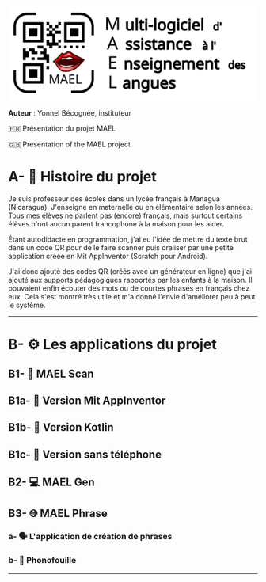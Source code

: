 

![](./readme_assets/Logo-MAEL-alpha-H.svg)

**Auteur** : Yonnel Bécognée, instituteur

:fr: Présentation du projet MAEL

:gb: Presentation of the MAEL project

# A- :book: Histoire du projet

Je suis professeur des écoles dans un lycée français à Managua (Nicaragua). J'enseigne en maternelle ou en élémentaire selon les années. Tous mes élèves ne parlent pas (encore) français, mais surtout certains élèves n'ont aucun parent francophone à la maison pour les aider.

Étant autodidacte en programmation, j'ai eu l'idée de mettre du texte brut dans un code QR pour de le faire scanner puis oraliser par une petite application créée en Mit AppInventor (Scratch pour Android).

J'ai donc ajouté des codes QR (créés avec un générateur en ligne) que j'ai ajouté aux supports pédagogiques rapportés par les enfants à la maison. Il pouvaient enfin écouter des mots ou de courtes phrases en français chez eux. Cela s'est montré très utile et m'a donné l'envie d'améliorer peu à peut le système.

---

# B- :gear: Les applications du projet

## B1- :iphone: MAEL Scan
## B1a- :child: Version Mit AppInventor
## B1b- :green_apple: Version Kotlin
## B1c- :no_mobile_phones: Version sans téléphone

## B2- :computer: MAEL Gen

## B3- :globe_with_meridians: MAEL Phrase

### a- :speaking_head: L'application de création de phrases

### b- :mag_right: Phonofouille

---





